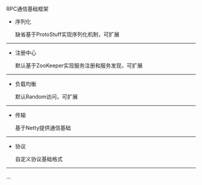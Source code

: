 RPC通信基础框架

- 序列化

    缺省基于ProtoStuff实现序列化机制，可扩展

---

- 注册中心

    默认基于ZooKeeper实现服务注册和服务发现，可扩展

---


- 负载均衡

    默认Random访问，可扩展

---

- 传输

    基于Netty提供通信基础
    
---

- 协议

    自定义协议基础格式


---

...

